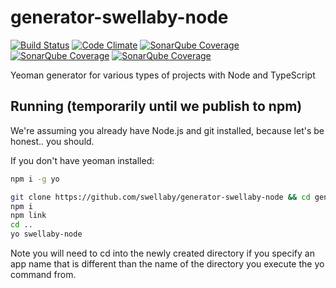 # generator-swellaby-node
[![Build Status](https://travis-ci.org/swellaby/generator-swellaby-node.svg?branch=master)](https://travis-ci.org/swellaby/generator-swellaby-node)
[![Code Climate](https://codeclimate.com/github/swellaby/generator-swellaby-node/badges/gpa.svg)](https://codeclimate.com/github/swellaby/generator-swellaby-node)
[![SonarQube Coverage](https://img.shields.io/sonar/http/sonarqube.com/swellaby:generator-swellaby-node/coverage.svg)](https://sonarqube.com/component_measures/metric/coverage/list?id=swellaby%3Agenerator-swellaby-node)
[![SonarQube Coverage](https://img.shields.io/sonar/http/sonarqube.com/swellaby:generator-swellaby-node/tech_debt.svg)](https://sonarqube.com/component_measures/metric/sqale_index/list?id=swellaby%3Agenerator-swellaby-node)
[![SonarQube Coverage](https://img.shields.io/sonar/http/sonarqube.com/swellaby:generator-swellaby-node/sqale_rating.svg)](https://sonarqube.com/component_measures/metric/sqale_rating/list?id=swellaby%3Agenerator-swellaby-node)


Yeoman generator for various types of projects with Node and TypeScript

## Running (temporarily until we publish to npm)
We're assuming you already have Node.js and git installed, because let's be honest.. you should.

If you don't have yeoman installed:
```sh
npm i -g yo
```

```sh
git clone https://github.com/swellaby/generator-swellaby-node && cd generator-swellaby-node
npm i
npm link
cd ..
yo swellaby-node
```

Note you will need to cd into the newly created directory if you specify an app name that is different than the name of the directory you execute the yo command from.

